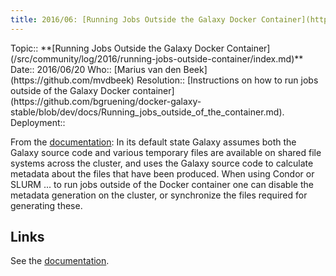```yaml
---
title: 2016/06: [Running Jobs Outside the Galaxy Docker Container](https://github.com/bgruening/docker-galaxy-stable/blob/dev/docs/Running_jobs_outside_of_the_container.md)
---
```





<div class='logbox'>
 Topic:: **[Running Jobs Outside the Galaxy Docker Container](/src/community/log/2016/running-jobs-outside-container/index.md)**
 Date:: 2016/06/20
 Who:: [Marius van den Beek](https://github.com/mvdbeek)
 Resolution:: [Instructions on how to run jobs outside of the Galaxy Docker container](https://github.com/bgruening/docker-galaxy-stable/blob/dev/docs/Running_jobs_outside_of_the_container.md).
 Deployment:: 
</div>

From the [documentation](https://github.com/bgruening/docker-galaxy-stable/blob/dev/docs/Running_jobs_outside_of_the_container.md):
 In its default state Galaxy assumes both the Galaxy source code and various temporary files are available on shared file systems across the cluster, and uses the Galaxy source code to calculate metadata about the files that have been produced. When using Condor or SLURM ... to run jobs outside of the Docker container one can disable the metadata generation on the cluster, or synchronize the files required for generating these.

## Links

See the [documentation](https://github.com/bgruening/docker-galaxy-stable/blob/dev/docs/Running_jobs_outside_of_the_container.md).


